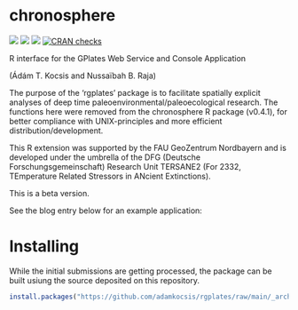 
# chronosphere

[![](https://img.shields.io/badge/devel%20version-0.1.0-green.svg)](https://github.com/adamkocsis/rgplates)
[![](https://www.r-pkg.org/badges/version/rgplates?color=orange)](https://cran.r-project.org/package=rgplates)
[![](http://cranlogs.r-pkg.org/badges/grand-total/rgplates?color=yellow)](https://cran.r-project.org/package=rgplates)
[![CRAN
checks](https://cranchecks.info/badges/summary/rgplates)](https://cran.r-project.org/web/checks/check_results_rgplates.html)

R interface for the GPlates Web Service and Console Application

(Ádám T. Kocsis and Nussaïbah B. Raja)

The purpose of the ‘rgplates’ package is to facilitate spatially
explicit analyses of deep time paleoenvironmental/paleoecological
research. The functions here were removed from the chronosphere R
package (v0.4.1), for better compliance with UNIX-principles and more
efficient distribution/development.

This R extension was supported by the FAU GeoZentrum Nordbayern and is
developed under the umbrella of the DFG (Deutsche
Forschungsgemeinschaft) Research Unit TERSANE2 (For 2332, TEmperature
Related Stressors in ANcient Extinctions).

This is a beta version.

See the blog entry below for an example application:

# Installing

While the initial submissions are getting processed, the package can be
built usiung the source deposited on this repository.

``` r
install.packages("https://github.com/adamkocsis/rgplates/raw/main/_archive/source/rgplates_0.1.0.tar.gz", repos=NULL, type="source")
```
